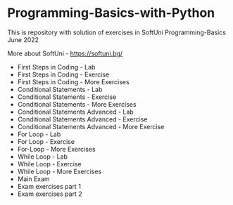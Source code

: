 # Programming-Basics-with-Python
This is repository with solution of exercises in SoftUni Programming-Basics June 2022 

More about SoftUni - https://softuni.bg/

- First Steps in Coding - Lab
- First Steps in Coding - Exercise
- First Steps in Coding - More Exercises
- Conditional Statements - Lab
- Conditional Statements - Exercise
- Conditional Statements - More Exercises
- Conditional Statements Advanced - Lab
- Conditional Statements Advanced - Exercise
- Conditional Statements Advanced - More Exercise
- For Loop - Lab
- For Loop - Exercise
- For-Loop - More Exercises
- While Loop - Lab
- While Loop - Exercise
- While Loop - More Exercises
- Main Exam
- Exam exercises part 1
- Exam exercises part 2
